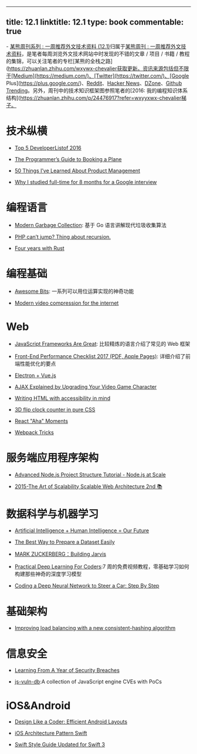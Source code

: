 
---
title: 12.1
linktitle: 12.1
type: book
commentable: true
---

﻿- [某熊周刊系列 : 一周推荐外文技术资料 (12.1)](https://zhuanlan.zhihu.com/p/24516669?refer=wx-chevalier)归属于[某熊周刊 : 一周推荐外文技术资料](https://github.com/wxywx-chevalierder-Knowledge-Graph/tree/master/Weekly)，是笔者每周浏览外文技术网站中时发现的不错的文章 / 项目 / 书籍 / 教程的集锦，可以关注笔者的专栏[某熊的全栈之路](https://zhuanlan.zhihu.com/wxywx-chevalier获取更新。资讯来源包括但不限于[Medium](https://medium.com/)、[Twitter](https://twitter.com/)、[Google Plus](https://plus.google.com/)、[Reddit](https://www.reddit.com/)、[Hacker News](https://news.ycombinator.com/)、[DZone](https://dzone.com/)、[Github Trending](https://github.com/trending)。另外，周刊中的技术知识框架图参照笔者的[2016: 我的编程知识体系结构](https://zhuanlan.zhihu.com/p/24476917?refer=wxyyxwx-chevalier梯子。

# 技术纵横

- [Top 5 DeveloperListof 2016](https://blog.devmastery.com/top-5-links-of-2016-for-developers-280b12575f47#.bqy6cmw1p)

- [The Programmer’s Guide to Booking a Plane](https://hackernoon.com/the-programmers-guide-to-booking-a-plane-11e37d610045#.ii8va4wdq)

- [50 Things I’ve Learned About Product Management](https://hackernoon.com/50-things-ive-learned-about-product-management-300cc67ca6ee#.5m6xadkqp)

- [Why I studied full-time for 8 months for a Google interview](https://medium.freecodecamp.com/why-i-studied-full-time-for-8-months-for-a-google-interview-cc662ce9bb13#.doksk6783)

# 编程语言

- [Modern Garbage Collection](https://medium.com/@octskyward/modern-garbage-collection-911ef4f8bd8e#.e8fq0wq0r): 基于 Go 语言讲解现代垃圾收集算法

- [PHP can’t jump? Thing about recursion.](http://brylkowski.com/php-cant-jump-thing-about-recursion/)

- [Four years with Rust](http://words.steveklabnik.com/four-years-with-rust)

# 编程基础

- [Awesome Bits](https://github.com/keonkim/awesome-bits): 一系列可以用位运算实现的神奇功能

- [Modern video compression for the internet](https://github.com/xiph/daala)

# Web

- [JavaScript Frameworks Are Great](https://medium.com/@mattburgess/javascript-frameworks-are-great-2df4a3f0b24d#.r0929pjws): 比较精炼的语言介绍了常见的 Web 框架

- [Front-End Performance Checklist 2017 (PDF, Apple Pages)](https://www.smashingmagazine.com/2016/12/front-end-performance-checklist-2017-pdf-pages/): 详细介绍了前端性能优化的要点

- [Electron + Vue.js](https://medium.com/@kswanie21/electron-vue-js-f6c40abeb625#.xfhnxxny1)

- [AJAX Explained by Upgrading Your Video Game Character](https://medium.freecodecamp.com/ajax-explained-by-upgrading-your-video-game-character-17d26305163c#.v8aaupyi3)

- [Writing HTML with accessibility in mind](https://medium.com/@matuzo/writing-html-with-accessibility-in-mind-a62026493412#.z87sefzdw)

- [3D flip clock counter in pure CSS](http://codepen.io/unframework/pen/LbaLvG/)

- [React "Aha" Moments](https://tylermcginnis.com/react-aha-moments/)

- [Webpack Tricks](https://github.com/rstacruz/webpack-tricks)

# 服务端应用程序架构

- [Advanced Node.js Project Structure Tutorial - Node.js at Scale](https://blog.risingstack.com/node-js-project-structure-tutorial-node-js-at-scale/)

- [2015-The Art of Scalability Scalable Web Architecture 2nd 📚](https://drive.wps.cn/view/l/b20c3798dd50419a92ec08769e56e06a)

# 数据科学与机器学习

- [Artificial Intelligence + Human Intelligence = Our Future](https://hackernoon.com/artificial-intelligence-human-intelligence-our-future-e1d8cbda8543#.ivhji0lo4)

- [The Best Way to Prepare a Dataset Easily](https://www.youtube.com/watch?v=0xVqLJe9_CY)

- [MARK ZUCKERBERG：Building Jarvis](https://www.facebook.com/notes/mark-zuckerberg/building-jarvis/10154361492931634)

- [Practical Deep Learning For Coders](http://course.fast.ai/):7 周的免费视频教程，零基础学习如何构建那些神奇的深度学习模型

- [Coding a Deep Neural Network to Steer a Car: Step By Step](https://medium.com/udacity/coding-a-deep-neural-network-to-steer-a-car-step-by-step-c075a12108e2#.awmvbdckj)

# 基础架构

- [Improving load balancing with a new consistent-hashing algorithm](https://medium.com/vimeo-engineering-blog/improving-load-balancing-with-a-new-consistent-hashing-algorithm-9f1bd75709ed#.va6mpmth6)

# 信息安全

- [Learning From A Year of Security Breaches](https://medium.com/starting-up-security/learning-from-a-year-of-security-breaches-ed036ea05d9b#.q15lihq8s)

- [js-vuln-db](https://github.com/tunz/js-vuln-db):A collection of JavaScript engine CVEs with PoCs

# iOS&Android

- [Design Like a Coder: Efficient Android Layouts](https://realm.io/news/gotocph-daniel-lew-efficient-android-layouts/)

- [iOS Architecture Pattern Swift](https://medium.com/@alejandrouribesnchez/ios-architecture-pattern-swift-52508d5411b#.cnmhvp4gw)

- [Swift Style Guide Updated for Swift 3](https://www.raywenderlich.com/148830/swift-style-guide-updated-for-swift-3)

    